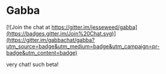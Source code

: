 # Gabba

[![Join the chat at https://gitter.im/jesseweed/gabba](https://badges.gitter.im/Join%20Chat.svg)](https://gitter.im/gabbachat/gabba?utm_source=badge&utm_medium=badge&utm_campaign=pr-badge&utm_content=badge)

very chat! such beta!
